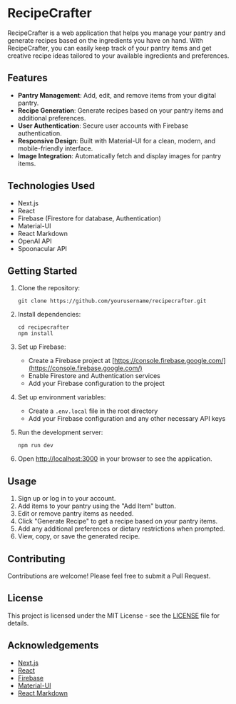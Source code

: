 # RecipeCrafter

RecipeCrafter is a web application that helps you manage your pantry and generate recipes based on the ingredients you have on hand. With RecipeCrafter, you can easily keep track of your pantry items and get creative recipe ideas tailored to your available ingredients and preferences.

## Features

- **Pantry Management**: Add, edit, and remove items from your digital pantry.
- **Recipe Generation**: Generate recipes based on your pantry items and additional preferences.
- **User Authentication**: Secure user accounts with Firebase authentication.
- **Responsive Design**: Built with Material-UI for a clean, modern, and mobile-friendly interface.
- **Image Integration**: Automatically fetch and display images for pantry items.

## Technologies Used

- Next.js
- React
- Firebase (Firestore for database, Authentication)
- Material-UI
- React Markdown
- OpenAI API
- Spoonacular API

## Getting Started

1. Clone the repository:
   ```
   git clone https://github.com/yourusername/recipecrafter.git
   ```

2. Install dependencies:
   ```
   cd recipecrafter
   npm install
   ```

3. Set up Firebase:
   - Create a Firebase project at [https://console.firebase.google.com/](https://console.firebase.google.com/)
   - Enable Firestore and Authentication services
   - Add your Firebase configuration to the project

4. Set up environment variables:
   - Create a `.env.local` file in the root directory
   - Add your Firebase configuration and any other necessary API keys

5. Run the development server:
   ```
   npm run dev
   ```

6. Open [http://localhost:3000](http://localhost:3000) in your browser to see the application.

## Usage

1. Sign up or log in to your account.
2. Add items to your pantry using the "Add Item" button.
3. Edit or remove pantry items as needed.
4. Click "Generate Recipe" to get a recipe based on your pantry items.
5. Add any additional preferences or dietary restrictions when prompted.
6. View, copy, or save the generated recipe.

## Contributing

Contributions are welcome! Please feel free to submit a Pull Request.

## License

This project is licensed under the MIT License - see the [LICENSE](LICENSE) file for details.

## Acknowledgements

- [Next.js](https://nextjs.org/)
- [React](https://reactjs.org/)
- [Firebase](https://firebase.google.com/)
- [Material-UI](https://material-ui.com/)
- [React Markdown](https://github.com/remarkjs/react-markdown)
